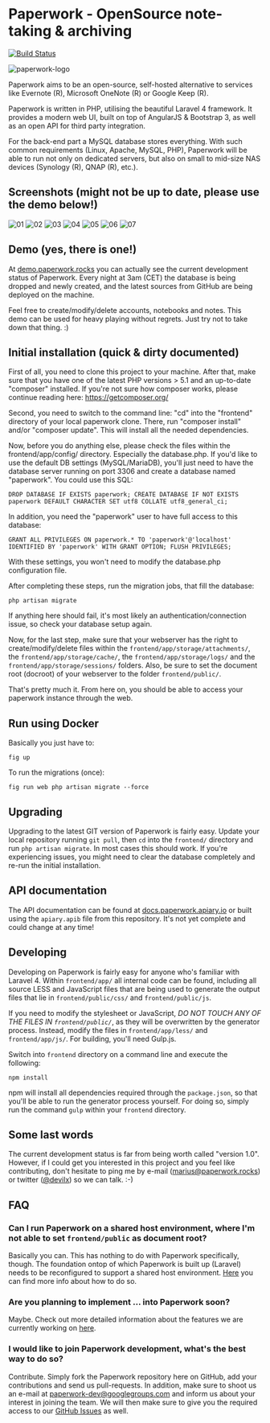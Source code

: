 Paperwork - OpenSource note-taking & archiving
==============================================
[![Build Status](https://travis-ci.org/twostairs/paperwork.svg?branch=master)](https://travis-ci.org/twostairs/paperwork)

![paperwork-logo](https://raw.githubusercontent.com/twostairs/paperwork/master/paperwork-logo.png)

Paperwork aims to be an open-source, self-hosted alternative to services like Evernote (R), Microsoft OneNote (R) or Google Keep (R).

Paperwork is written in PHP, utilising the beautiful Laravel 4 framework. It provides a modern web UI, built on top of AngularJS & Bootstrap 3, as well as an open API for third party integration.

For the back-end part a MySQL database stores everything. With such common requirements (Linux, Apache, MySQL, PHP), Paperwork will be able to run not only on dedicated servers, but also on small to mid-size NAS devices (Synology (R), QNAP (R), etc.).

## Screenshots (might not be up to date, please use the demo below!)

![01](https://raw.githubusercontent.com/twostairs/paperwork/gh-pages/images/screenshots/01.png)
![02](https://raw.githubusercontent.com/twostairs/paperwork/gh-pages/images/screenshots/02.png)
![03](https://raw.githubusercontent.com/twostairs/paperwork/gh-pages/images/screenshots/03.png)
![04](https://raw.githubusercontent.com/twostairs/paperwork/gh-pages/images/screenshots/04.png)
![05](https://raw.githubusercontent.com/twostairs/paperwork/gh-pages/images/screenshots/05.png)
![06](https://raw.githubusercontent.com/twostairs/paperwork/gh-pages/images/screenshots/06.png)
![07](https://raw.githubusercontent.com/twostairs/paperwork/gh-pages/images/screenshots/07.png)

## Demo (yes, there is one!)

At [demo.paperwork.rocks](http://demo.paperwork.rocks) you can actually see the current development status of Paperwork. Every night at 3am (CET) the database is being dropped and newly created, and the latest sources from GitHub are being deployed on the machine.

Feel free to create/modify/delete accounts, notebooks and notes. This demo can be used for heavy playing without regrets. Just try not to take down that thing. :)

## Initial installation (quick & dirty documented)

First of all, you need to clone this project to your machine. After that, make sure that you have one of the latest PHP versions > 5.1 and an up-to-date "composer" installed. If you're not sure how composer works, please continue reading here: https://getcomposer.org/

Second, you need to switch to the command line: "cd" into the "frontend" directory of your local paperwork clone. There, run "composer install" and/or "composer update". This will install all the needed dependencies.

Now, before you do anything else, please check the files within the frontend/app/config/ directory. Especially the database.php. If you'd like to use the default DB settings (MySQL/MariaDB), you'll just need to have the database server running on port 3306 and create a database named "paperwork". You could use this SQL:

```
DROP DATABASE IF EXISTS paperwork; CREATE DATABASE IF NOT EXISTS paperwork DEFAULT CHARACTER SET utf8 COLLATE utf8_general_ci;
```

In addition, you need the "paperwork" user to have full access to this database:

```
GRANT ALL PRIVILEGES ON paperwork.* TO 'paperwork'@'localhost' IDENTIFIED BY 'paperwork' WITH GRANT OPTION; FLUSH PRIVILEGES;
```

With these settings, you won't need to modify the database.php configuration file.

After completing these steps, run the migration jobs, that fill the database:

```
php artisan migrate
```

If anything here should fail, it's most likely an authentication/connection issue, so check your database setup again.

Now, for the last step, make sure that your webserver has the right to create/modify/delete files within the `frontend/app/storage/attachments/`, the `frontend/app/storage/cache/`, the `frontend/app/storage/logs/` and the `frontend/app/storage/sessions/` folders. Also, be sure to set the document root (docroot) of your webserver to the folder `frontend/public/`.

That's pretty much it. From here on, you should be able to access your paperwork instance through the web.

## Run using Docker

Basically you just have to:

    fig up

To run the migrations (once):

    fig run web php artisan migrate --force

## Upgrading

Upgrading to the latest GIT version of Paperwork is fairly easy. Update your local repository running `git pull`, then `cd` into the `frontend/` directory and run `php artisan migrate`. In most cases this should work. If you're experiencing issues, you might need to clear the database completely and re-run the initial installation.

## API documentation

The API documentation can be found at [docs.paperwork.apiary.io](http://docs.paperwork.apiary.io/) or built using the ``apiary.apib`` file from this repository. It's not yet complete and could change at any time!

## Developing

Developing on Paperwork is fairly easy for anyone who's familiar with Laravel 4. Within `frontend/app/` all internal code can be found, including all source LESS and JavaScript files that are being used to generate the output files that lie in `frontend/public/css/` and `frontend/public/js`.

If you need to modify the stylesheet or JavaScript, *DO NOT TOUCH ANY OF THE FILES IN `frontend/public/`*, as they will be overwritten by the generator process. Instead, modify the files in `frontend/app/less/` and `frontend/app/js/`. For building, you'll need Gulp.js.

Switch into `frontend` directory on a command line and execute the following:

```
npm install
```

npm will install all dependencies required through the `package.json`, so that you'll be able to run the generator process yourself. For doing so, simply run the command `gulp` within your `frontend` directory.

## Some last words

The current development status is far from being worth called "version 1.0". However, if I could get you interested in this project and you feel like contributing, don't hesitate to ping me by e-mail ([marius@paperwork.rocks](mailto:marius@paperwork.rocks)) or twitter ([@devilx](https://twitter.com/devilx)) so we can talk. :-)

## FAQ

### Can I run Paperwork on a shared host environment, where I'm not able to set `frontend/public` as document root?

Basically you can. This has nothing to do with Paperwork specifically, though. The foundation ontop of which Paperwork is built up (Laravel) needs to be reconfigured to support a shared host environment. [Here](https://www.google.com/search?q=laravel+4+shared+host) you can find more info about how to do so.

### Are you planning to implement ... into Paperwork soon?

Maybe. Check out more detailed information about the features we are currently working on [here](https://github.com/twostairs/paperwork/issues).

### I would like to join Paperwork development, what's the best way to do so?

Contribute. Simply fork the Paperwork repository here on GitHub, add your contributions and send us pull-requests. In addition, make sure to shoot us an e-mail at [paperwork-dev@googlegroups.com](mailto:paperwork-dev@googlegroups.com) and inform us about your interest in joining the team. We will then make sure to give you the required access to our [GitHub Issues](https://github.com/twostairs/paperwork/issues) as well.

